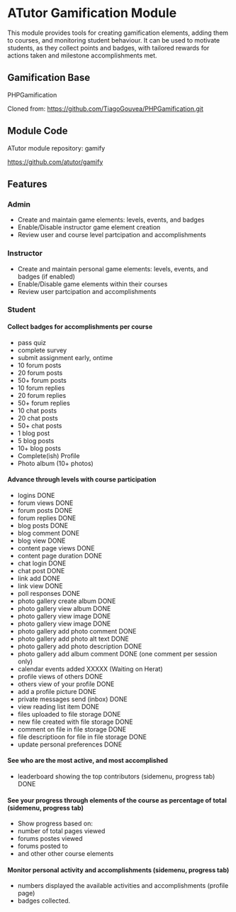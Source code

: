 # ATutor Gamification Module
This module provides tools for creating gamification elements, adding them to courses, and monitoring student behaviour. It can be used to motivate students, as they collect points and badges, with tailored rewards for actions taken and milestone accomplishments met.

## Gamification Base

PHPGamification

Cloned from: https://github.com/TiagoGouvea/PHPGamification.git

## Module Code

ATutor module repository: gamify

https://github.com/atutor/gamify
## Features
### Admin

* Create and maintain game elements: levels, events, and badges
* Enable/Disable instructor game element creation
* Review user and course level partcipation and accomplishments

### Instructor

* Create and maintain personal game elements: levels, events, and badges (if enabled)
* Enable/Disable game elements within their courses
* Review user partcipation and accomplishments

### Student

#### Collect badges for accomplishments per course
* pass quiz
* complete survey
* submit assignment early, ontime
* 10 forum posts
* 20 forum posts
* 50+ forum posts
* 10 forum replies
* 20 forum replies
* 50+ forum replies
* 10 chat posts
* 20 chat posts
* 50+ chat posts
* 1 blog post
* 5 blog posts
* 10+ blog posts
* Complete(ish) Profile
* Photo album (10+ photos)

#### Advance through levels with course participation
* logins  DONE
* forum views DONE
* forum posts DONE
* forum replies DONE
* blog posts DONE
* blog comment DONE
* blog view DONE
* content page views DONE
* content page duration DONE
* chat login DONE
* chat post DONE
* link add  DONE
* link view DONE
* poll responses  DONE
* photo gallery create album DONE
* photo gallery view album  DONE
* photo gallery view image  DONE
* photo gallery view image   DONE
* photo gallery add photo comment   DONE
* photo gallery add photo alt text   DONE
* photo gallery add photo description   DONE
* photo gallery add album comment DONE (one comment per session only)
* calendar events added XXXXX (Waiting on Herat)
* profile views of others DONE
* others view of your profile DONE
* add a profile picture DONE
* private messages send (inbox) DONE
* view reading list item DONE
* files uploaded to file storage DONE
* new file created with file storage DONE
* comment on file in file storage DONE
* file descriptioon for file in file storage DONE
* update personal preferences DONE

#### See who are the most active, and most accomplished
* leaderboard showing the top contributors (sidemenu, progress tab) DONE

#### See your progress through elements of the course as percentage of total (sidemenu, progress tab)
* Show progress based on:
* number of total pages viewed
* forums postes viewed
* forums posted to 
* and other other course elements

#### Monitor personal activity and accomplishments (sidemenu, progress tab)
* numbers displayed the available activities and accomplishments (profile page)
* badges collected.
